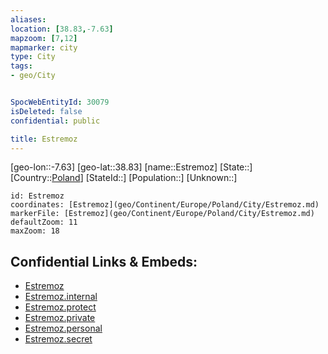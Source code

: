 ```yaml
---
aliases: 
location: [38.83,-7.63]
mapzoom: [7,12] 
mapmarker: city 
type: City
tags:
- geo/City


SpocWebEntityId: 30079
isDeleted: false
confidential: public

title: Estremoz
---
```

[geo-lon::-7.63]
[geo-lat::38.83]
[name::Estremoz]
[State::]
[Country::[Poland](geo/Continent/Europe/Poland.md)]
[StateId::]
[Population::]
[Unknown::]


```leaflet
id: Estremoz
coordinates: [Estremoz](geo/Continent/Europe/Poland/City/Estremoz.md)
markerFile: [Estremoz](geo/Continent/Europe/Poland/City/Estremoz.md)
defaultZoom: 11 
maxZoom: 18
```


## Confidential Links & Embeds: 
- [Estremoz](../../../../../../_public/geo/Continent/Europe/Poland/City/Estremoz.md) 
- [Estremoz.internal](../../../../../../_internal/geo/Continent/Europe/Poland/City/Estremoz.internal.md) 
- [Estremoz.protect](../../../../../../_protect/geo/Continent/Europe/Poland/City/Estremoz.protect.md) 
- [Estremoz.private](../../../../../../_private/geo/Continent/Europe/Poland/City/Estremoz.private.md) 
- [Estremoz.personal](../../../../../../_personal/geo/Continent/Europe/Poland/City/Estremoz.personal.md) 
- [Estremoz.secret](../../../../../../_secret/geo/Continent/Europe/Poland/City/Estremoz.secret.md) 
